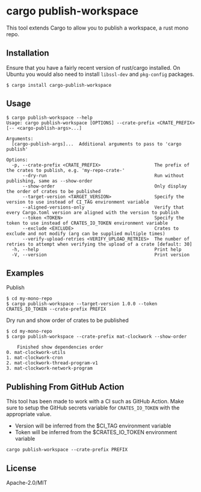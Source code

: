 # cargo publish-workspace

This tool extends Cargo to allow you to publish a workspace, a rust mono repo.

## Installation

Ensure that you have a fairly recent version of rust/cargo installed. On Ubuntu you would also need to install `libssl-dev` and `pkg-config` packages.

```console,ignore
$ cargo install cargo-publish-workspace
```

## Usage
```console
$ cargo publish-workspace --help
Usage: cargo publish-workspace [OPTIONS] --crate-prefix <CRATE_PREFIX> [-- <cargo-publish-args>...]

Arguments:
  [cargo-publish-args]...  Additional arguments to pass to 'cargo publish'

Options:
  -p, --crate-prefix <CRATE_PREFIX>                    The prefix of the crates to publish, e.g. 'my-repo-crate-'
      --dry-run                                        Run without publishing, same as --show-order
      --show-order                                     Only display the order of crates to be published
      --target-version <TARGET_VERSION>                Specify the version to use instead of CI_TAG environment variable
      --aligned-versions-only                          Verify that every Cargo.toml version are aligned with the version to publish
      --token <TOKEN>                                  Specify the token to use instead of CRATES_IO_TOKEN environment variable
      --exclude <EXCLUDE>                              Crates to exclude and not modify (arg can be supplied multiple times)
      --verify-upload-retries <VERIFY_UPLOAD_RETRIES>  The number of retries to attempt when verifying the upload of a crate [default: 30]
  -h, --help                                           Print help
  -V, --version                                        Print version
```

## Examples

Publish
```console
$ cd my-mono-repo
$ cargo publish-workspace --target-version 1.0.0 --token CRATES_IO_TOKEN --crate-prefix PREFIX
```

Dry run and show order of crates to be published
```console
$ cd my-mono-repo
$ cargo publish-workspace --crate-prefix mat-clockwork --show-order
```
```console
    Finished show dependencies order
0. mat-clockwork-utils
1. mat-clockwork-cron
2. mat-clockwork-thread-program-v1
3. mat-clockwork-network-program
```

## Publishing From GitHub Action
This tool has been made to work with a CI such as GitHub Action.
Make sure to setup the GitHub secrets variable for `CRATES_IO_TOKEN` with the appropriate value.
- Version will be inferred from the $CI_TAG environment variable
- Token will be inferred from the $CRATES_IO_TOKEN environment variable
```console
cargo publish-workspace --crate-prefix PREFIX
```

## License

Apache-2.0/MIT
